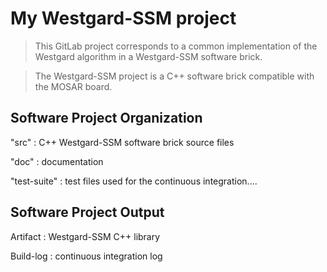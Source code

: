 # My Westgard-SSM project
> This GitLab project corresponds to a common implementation of the Westgard algorithm in a Westgard-SSM software brick.

> The Westgard-SSM project is a C++ software brick compatible with the MOSAR board.

## Software Project Organization
"src"  : C++ Westgard-SSM software brick source files

"doc" : documentation

"test-suite" : test files used for the continuous integration....


## Software Project Output
Artifact : Westgard-SSM C++ library

Build-log : continuous integration log

